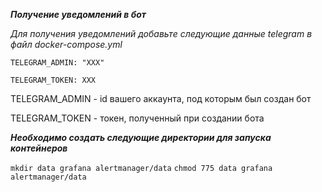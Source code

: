 ***Получение уведомлений в бот***

*Для получения уведомлений добавьте следующие данные telegram в файл docker-compose.yml*

``TELEGRAM_ADMIN: "XXX"``

``TELEGRAM_TOKEN: XXX``

TELEGRAM_ADMIN - id вашего аккаунта, под которым был создан бот

TELEGRAM_TOKEN - токен, полученный при создании бота

***Необходимо создать следующие директории для запуска контейнеров***

``mkdir data grafana alertmanager/data``
``chmod 775 data grafana alertmanager/data``
